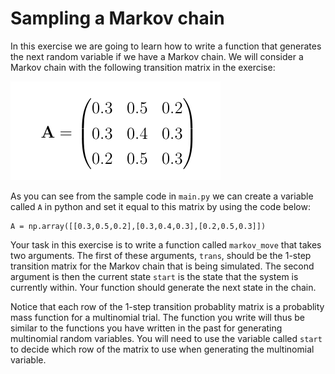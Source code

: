 # Sampling a Markov chain

In this exercise we are going to learn how to write a function that generates the next random variable if we have a Markov chain.   We will consider a Markov chain with the following transition matrix in the exercise:

![](matrix.png)

As you can see from the sample code in `main.py` we can create a variable called `A` in python and set it equal to this matrix by using the code below:

````
A = np.array([[0.3,0.5,0.2],[0.3,0.4,0.3],[0.2,0.5,0.3]])
````

Your task in this exercise is to write a function called `markov_move` that takes two arguments.  The first of these arguments, `trans`, should be the 1-step transition matrix for the Markov chain that is being simulated.  The second argument is then the current state `start` is the state that the system is currently within.  Your function should generate the next state in the chain.

Notice that each row of the 1-step transition probablity matrix is a probablity mass function for a multinomial trial.  The function you write will thus be similar to the functions you have written in the past for generating multinomial random variables.  You will need to use the variable called `start` to decide which row of the matrix to use when generating the multinomial variable.
